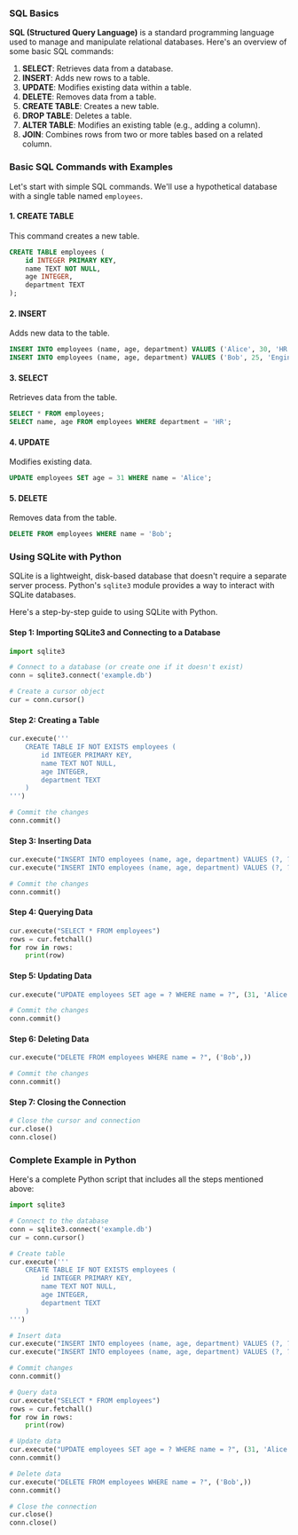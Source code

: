 ### SQL Basics

**SQL (Structured Query Language)** is a standard programming language used to manage and manipulate relational databases. Here's an overview of some basic SQL commands:

1. **SELECT**: Retrieves data from a database.
2. **INSERT**: Adds new rows to a table.
3. **UPDATE**: Modifies existing data within a table.
4. **DELETE**: Removes data from a table.
5. **CREATE TABLE**: Creates a new table.
6. **DROP TABLE**: Deletes a table.
7. **ALTER TABLE**: Modifies an existing table (e.g., adding a column).
8. **JOIN**: Combines rows from two or more tables based on a related column.

### Basic SQL Commands with Examples

Let's start with simple SQL commands. We'll use a hypothetical database with a single table named `employees`.

#### 1. CREATE TABLE

This command creates a new table.

```sql
CREATE TABLE employees (
    id INTEGER PRIMARY KEY,
    name TEXT NOT NULL,
    age INTEGER,
    department TEXT
);
```

#### 2. INSERT

Adds new data to the table.

```sql
INSERT INTO employees (name, age, department) VALUES ('Alice', 30, 'HR');
INSERT INTO employees (name, age, department) VALUES ('Bob', 25, 'Engineering');
```

#### 3. SELECT

Retrieves data from the table.

```sql
SELECT * FROM employees;
SELECT name, age FROM employees WHERE department = 'HR';
```

#### 4. UPDATE

Modifies existing data.

```sql
UPDATE employees SET age = 31 WHERE name = 'Alice';
```

#### 5. DELETE

Removes data from the table.

```sql
DELETE FROM employees WHERE name = 'Bob';
```

### Using SQLite with Python

SQLite is a lightweight, disk-based database that doesn't require a separate server process. Python's `sqlite3` module provides a way to interact with SQLite databases.

Here's a step-by-step guide to using SQLite with Python.

#### Step 1: Importing SQLite3 and Connecting to a Database

```python
import sqlite3

# Connect to a database (or create one if it doesn't exist)
conn = sqlite3.connect('example.db')

# Create a cursor object
cur = conn.cursor()
```

#### Step 2: Creating a Table

```python
cur.execute('''
    CREATE TABLE IF NOT EXISTS employees (
        id INTEGER PRIMARY KEY,
        name TEXT NOT NULL,
        age INTEGER,
        department TEXT
    )
''')

# Commit the changes
conn.commit()
```

#### Step 3: Inserting Data

```python
cur.execute("INSERT INTO employees (name, age, department) VALUES (?, ?, ?)", ('Alice', 30, 'HR'))
cur.execute("INSERT INTO employees (name, age, department) VALUES (?, ?, ?)", ('Bob', 25, 'Engineering'))

# Commit the changes
conn.commit()
```

#### Step 4: Querying Data

```python
cur.execute("SELECT * FROM employees")
rows = cur.fetchall()
for row in rows:
    print(row)
```

#### Step 5: Updating Data

```python
cur.execute("UPDATE employees SET age = ? WHERE name = ?", (31, 'Alice'))

# Commit the changes
conn.commit()
```

#### Step 6: Deleting Data

```python
cur.execute("DELETE FROM employees WHERE name = ?", ('Bob',))

# Commit the changes
conn.commit()
```

#### Step 7: Closing the Connection

```python
# Close the cursor and connection
cur.close()
conn.close()
```

### Complete Example in Python

Here's a complete Python script that includes all the steps mentioned above:

```python
import sqlite3

# Connect to the database
conn = sqlite3.connect('example.db')
cur = conn.cursor()

# Create table
cur.execute('''
    CREATE TABLE IF NOT EXISTS employees (
        id INTEGER PRIMARY KEY,
        name TEXT NOT NULL,
        age INTEGER,
        department TEXT
    )
''')

# Insert data
cur.execute("INSERT INTO employees (name, age, department) VALUES (?, ?, ?)", ('Alice', 30, 'HR'))
cur.execute("INSERT INTO employees (name, age, department) VALUES (?, ?, ?)", ('Bob', 25, 'Engineering'))

# Commit changes
conn.commit()

# Query data
cur.execute("SELECT * FROM employees")
rows = cur.fetchall()
for row in rows:
    print(row)

# Update data
cur.execute("UPDATE employees SET age = ? WHERE name = ?", (31, 'Alice'))
conn.commit()

# Delete data
cur.execute("DELETE FROM employees WHERE name = ?", ('Bob',))
conn.commit()

# Close the connection
cur.close()
conn.close()
```
